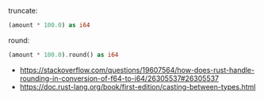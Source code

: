 truncate:

```rust
(amount * 100.0) as i64
```

round:

```rust
(amount * 100.0).round() as i64
```

- https://stackoverflow.com/questions/19607564/how-does-rust-handle-rounding-in-conversion-of-f64-to-i64/26305537#26305537
- https://doc.rust-lang.org/book/first-edition/casting-between-types.html